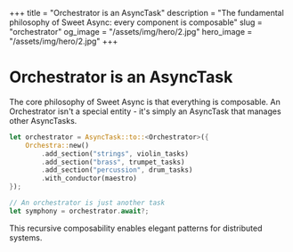+++
title = "Orchestrator is an AsyncTask"
description = "The fundamental philosophy of Sweet Async: every component is composable"
slug = "orchestrator"
og_image = "/assets/img/hero/2.jpg"
hero_image = "/assets/img/hero/2.jpg"
+++

# Orchestrator is an AsyncTask

The core philosophy of Sweet Async is that everything is composable. An Orchestrator isn't a special entity - it's simply an AsyncTask that manages other AsyncTasks.

```rust
let orchestrator = AsyncTask::to::<Orchestrator>({
    Orchestra::new()
        .add_section("strings", violin_tasks)
        .add_section("brass", trumpet_tasks)
        .add_section("percussion", drum_tasks)
        .with_conductor(maestro)
});

// An orchestrator is just another task
let symphony = orchestrator.await?;
```

This recursive composability enables elegant patterns for distributed systems.